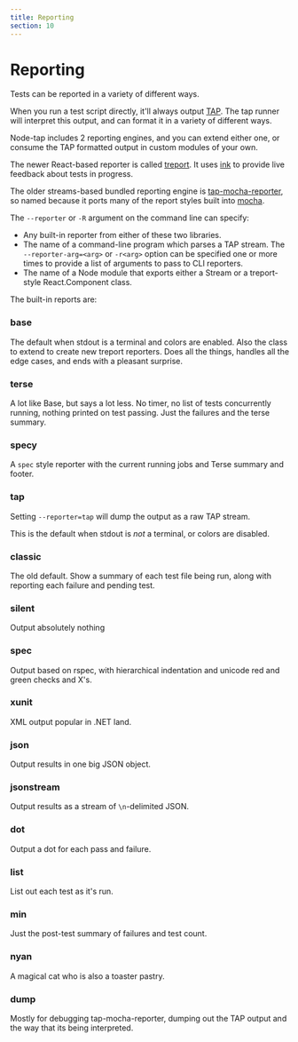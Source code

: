 ```yaml
---
title: Reporting
section: 10
---
```


# Reporting

Tests can be reported in a variety of different ways.

When you run a test script directly, it'll always output
[TAP](/tap-format/).  The tap runner will interpret this
output, and can format it in a variety of different ways.

Node-tap includes 2 reporting engines, and you can extend either one, or
consume the TAP formatted output in custom modules of your own.

The newer React-based reporter is called [treport](http://npm.im/treport).  It
uses [ink](http://npm.im/ink) to provide live feedback about tests in progress.

The older streams-based bundled reporting engine is
[tap-mocha-reporter](http://npm.im/tap-mocha-reporter), so named because it
ports many of the report styles built into
[mocha](http://mochajs.org/#reporters).

The `--reporter` or `-R` argument on the command line can specify:

- Any built-in reporter from either of these two libraries.
- The name of a command-line program which parses a TAP stream.  The
  `--reporter-arg=<arg>` or `-r<arg>` option can be specified one or more times
  to provide a list of arguments to pass to CLI reporters.
- The name of a Node module that exports either a Stream or a treport-style
  React.Component class.

The built-in reports are:

### base

The default when stdout is a terminal and colors are enabled.  Also the class
to extend to create new treport reporters.  Does all the things, handles all
the edge cases, and ends with a pleasant surprise.

### terse

A lot like Base, but says a lot less.  No timer, no list of tests concurrently
running, nothing printed on test passing.  Just the failures and the terse
summary.

### specy

A `spec` style reporter with the current running jobs and Terse summary and
footer.

### tap

Setting `--reporter=tap` will dump the output as a raw TAP stream.

This is the default when stdout is _not_ a terminal, or colors are disabled.

### classic

The old default.  Show a summary of each test file being run, along with
reporting each failure and pending test.

### silent

Output absolutely nothing

### spec

Output based on rspec, with hierarchical indentation and unicode red and green
checks and X's.

### xunit

XML output popular in .NET land.

### json

Output results in one big JSON object.

### jsonstream

Output results as a stream of `\n`-delimited JSON.

### dot

Output a dot for each pass and failure.

### list

List out each test as it's run.

### min

Just the post-test summary of failures and test count.

### nyan

A magical cat who is also a toaster pastry.

### dump

Mostly for debugging tap-mocha-reporter, dumping out the TAP
output and the way that its being interpreted.
